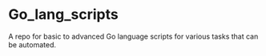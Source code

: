 # Go_lang_scripts
A repo for basic to advanced Go language scripts for various tasks that can be automated.
